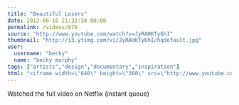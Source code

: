```yaml
---
title: "Beautiful Losers"
date: 2012-06-16 21:32:34 00:00
permalink: /videos/879
source: "http://www.youtube.com/watch?v=JyRAHKTy6hI"
thumbnail: "http://i3.ytimg.com/vi/JyRAHKTy6hI/hqdefault.jpg"
user:
  username: "becky"
  name: "becky murphy"
tags: ["artists","design","documentary","inspiration"]
html: "<iframe width=\"640\" height=\"360\" src=\"http://www.youtube.com/embed/JyRAHKTy6hI?wmode=transparent&fs=1&feature=oembed\" frameborder=\"0\" allowfullscreen></iframe>"
---
```


Watched the full video on Netflix (instant queue)